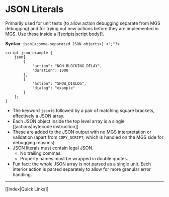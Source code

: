 # JSON Literals

Primarily used for unit tests (to allow action debugging separate from MGS debugging) and for trying out new actions before they are implemented in MGS. Use these inside a [[scripts|script body]].

**Syntax**: `json[<comma-separated JSON objects>] <";"?>`

```mgs
script json_example {
	json[
		{
			"action": "NON_BLOCKING_DELAY",
			"duration": 1000
		},
		{
			"action": "SHOW_DIALOG",
			"dialog": "example"
		}
	];
}
```

- The keyword `json` is followed by a pair of matching square brackets, effectively a JSON array.
- Each JSON object inside the top level array is a single [[actions|bytecode instruction]].
- These are added to the JSON output with no MGS interpretation or validation (apart from `COPY_SCRIPT`, which is handled on the MGS side for debugging reasons).
- JSON literals must contain legal JSON.
    - No trailing commas.
    - Property names must be wrapped in double quotes.
- Fun fact: the whole JSON array is not parsed as a single unit. Each interior action is parsed separately to allow for more granular error handling.

---

[[index|Quick Links]]
